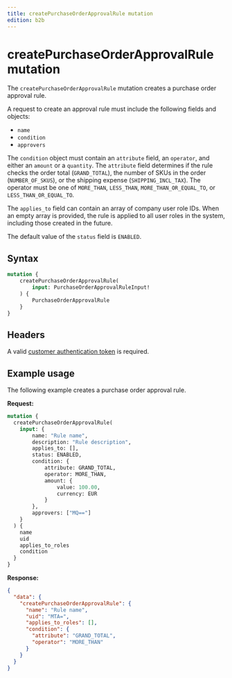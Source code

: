 ```yaml
---
title: createPurchaseOrderApprovalRule mutation
edition: b2b
---
```


# createPurchaseOrderApprovalRule mutation

The `createPurchaseOrderApprovalRule` mutation creates a purchase order approval rule.

A request to create an approval rule must include the following fields and objects:

*  `name`
*  `condition`
*  `approvers`

The `condition` object must contain an `attribute` field, an `operator`, and either an `amount` or a `quantity`. The `attribute` field determines if the rule checks the order total (`GRAND_TOTAL`), the number of SKUs in the order (`NUMBER_OF_SKUS`), or the shipping expense (`SHIPPING_INCL_TAX`). The operator must be one of `MORE_THAN`, `LESS_THAN`, `MORE_THAN_OR_EQUAL_TO`, or `LESS_THAN_OR_EQUAL_TO`.

The `applies_to` field can contain an array of company user role IDs. When an empty array is provided, the rule is applied to all user roles in the system, including those created in the future.

The default value of the `status` field is `ENABLED`.

## Syntax

```graphql
mutation {
    createPurchaseOrderApprovalRule(
        input: PurchaseOrderApprovalRuleInput!
    ) {
        PurchaseOrderApprovalRule
    }
}
```

## Headers

A valid [customer authentication token](../../../customer/mutations/generate-token.md) is required.

## Example usage

The following example creates a purchase order approval rule.

**Request:**

``` graphql
mutation {
  createPurchaseOrderApprovalRule(
    input: {
        name: "Rule name",
        description: "Rule description",
        applies_to: [],
        status: ENABLED,
        condition: {
            attribute: GRAND_TOTAL,
            operator: MORE_THAN,
            amount: {
                value: 100.00,
                currency: EUR
            }
        },
        approvers: ["MQ=="]
    }
  ) {
    name
    uid
    applies_to_roles
    condition
  }
}
```

**Response:**

``` json
{
  "data": {
    "createPurchaseOrderApprovalRule": {
      "name": "Rule name",
      "uid": "MTA=",
      "applies_to_roles": [],
      "condition": {
        "attribute": "GRAND_TOTAL",
        "operator": "MORE_THAN"
      }
    }
  }
}
```
